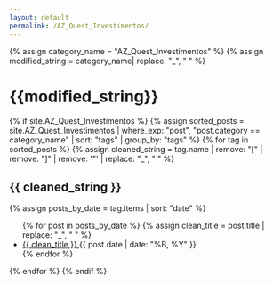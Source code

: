 ```yaml
---
layout: default
permalink: /AZ_Quest_Investimentos/
---
```


{% assign category_name = "AZ_Quest_Investimentos" %}
{% assign modified_string = category_name| replace: "_", " " %}
<h1>{{modified_string}}</h1>
{% if site.AZ_Quest_Investimentos %}
{% assign sorted_posts = site.AZ_Quest_Investimentos | where_exp: "post", "post.category == category_name" | sort: "tags" | group_by: "tags" %}
{% for tag in sorted_posts %}
{% assign cleaned_string = tag.name | remove: "[" | remove: "]" | remove: '"' | replace: "_", " " %}
<h2>{{ cleaned_string }}</h2>
{% assign posts_by_date = tag.items | sort: "date" %}
<ul>
{% for post in posts_by_date %}
{% assign clean_title = post.title | replace: "_", " " %}
<li><a href="{{ post.url | relative_url }}">{{ clean_title }} </a><span>{{ post.date | date: "%B, %Y" }}</span></li>
{% endfor %}
</ul>
{% endfor %}
{% endif %}
